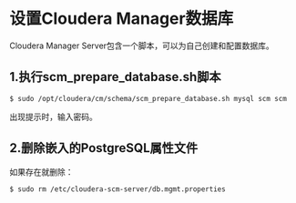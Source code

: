 设置Cloudera Manager数据库
================================================================================
Cloudera Manager Server包含一个脚本，可以为自己创建和配置数据库。

## 1.执行scm_prepare_database.sh脚本
```shell
$ sudo /opt/cloudera/cm/schema/scm_prepare_database.sh mysql scm scm
```
出现提示时，输入密码。


## 2.删除嵌入的PostgreSQL属性文件
如果存在就删除：
```shell
$ sudo rm /etc/cloudera-scm-server/db.mgmt.properties
```
